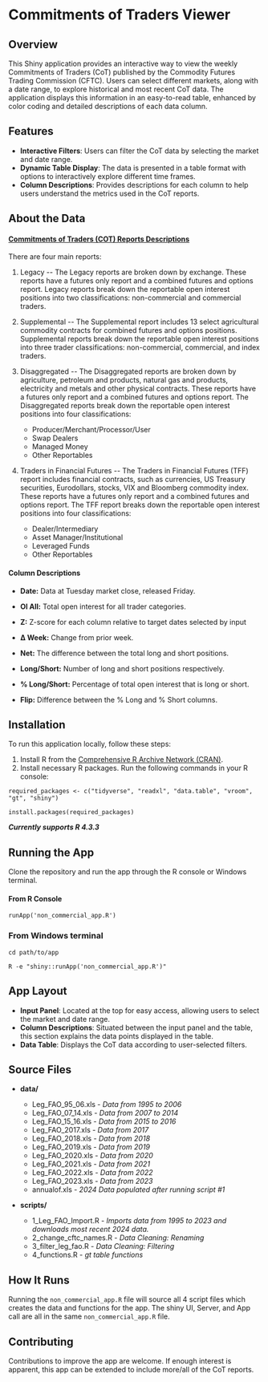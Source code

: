 # Commitments of Traders Viewer

## Overview
This Shiny application provides an interactive way to view the weekly Commitments of Traders (CoT) published by the Commodity Futures Trading Commission (CFTC). Users can select different markets, along with a date range, to explore historical and most recent CoT data. The application displays this information in an easy-to-read table, enhanced by color coding and detailed descriptions of each data column.


## Features
- **Interactive Filters**: Users can filter the CoT data by selecting the market and date range.
- **Dynamic Table Display**: The data is presented in a table format with options to interactively explore different time frames.
- **Column Descriptions**: Provides descriptions for each column to help users understand the metrics used in the CoT reports.


## About the Data

#### [**Commitments of Traders (COT) Reports Descriptions**](https://www.cftc.gov/MarketReports/CommitmentsofTraders/index.htm)

There are four main reports:

1. Legacy -- The Legacy reports are broken down by exchange. These reports have a futures only report and a combined futures and options report. Legacy reports break down the reportable open interest positions into two classifications: non-commercial and commercial traders.

2. Supplemental -- The Supplemental report includes 13 select agricultural commodity contracts for combined futures and options positions. Supplemental reports break down the reportable open interest positions into three trader classifications: non-commercial, commercial, and index traders.

3. Disaggregated -- The Disaggregated reports are broken down by agriculture, petroleum and products, natural gas and products, electricity and metals and other physical contracts. These reports have a futures only report and a combined futures and options report. The Disaggregated reports break down the reportable open interest positions into four classifications:
   
    * Producer/Merchant/Processor/User
    * Swap Dealers
    * Managed Money
    * Other Reportables
    
4. Traders in Financial Futures -- The Traders in Financial Futures (TFF) report includes financial contracts, such as currencies, US Treasury securities, Eurodollars, stocks, VIX and Bloomberg commodity index. These reports have a futures only report and a combined futures and options report. The TFF report breaks down the reportable open interest positions into four classifications:
   
    * Dealer/Intermediary
    * Asset Manager/Institutional
    * Leveraged Funds
    * Other Reportables

    
#### Column Descriptions

* **Date:** Data at Tuesday market close, released Friday.

* **OI All:** Total open interest for all trader categories.

* **Z:** Z-score for each column relative to target dates selected by input

* **Δ Week:** Change from prior week.

* **Net:** The difference between the total long and short positions.

* **Long/Short:** Number of long and short positions respectively.

* **% Long/Short:** Percentage of total open interest that is long or short.

* **Flip:** Difference between the % Long and % Short columns.


## Installation
To run this application locally, follow these steps:

1. Install R from the [Comprehensive R Archive Network (CRAN)](https://cran.r-project.org).
2. Install necessary R packages. Run the following commands in your R console:

```
required_packages <- c("tidyverse", "readxl", "data.table", "vroom", "gt", "shiny")

install.packages(required_packages)
```

***Currently supports R 4.3.3***

## Running the App

Clone the repository and run the app through the R console or Windows terminal.


#### From R Console

```
runApp('non_commercial_app.R')
```


### From Windows terminal

```
cd path/to/app

R -e "shiny::runApp('non_commercial_app.R')"
```


## App Layout

- **Input Panel**: Located at the top for easy access, allowing users to select the market and date range.
- **Column Descriptions**: Situated between the input panel and the table, this section explains the data points displayed in the table.
- **Data Table**: Displays the CoT data according to user-selected filters.


## Source Files

* **data/**
  * Leg_FAO_95_06.xls - *Data from 1995 to 2006*
  * Leg_FAO_07_14.xls - *Data from 2007 to 2014*
  * Leg_FAO_15_16.xls - *Data from 2015 to 2016*
  * Leg_FAO_2017.xls - *Data from 2017*
  * Leg_FAO_2018.xls - *Data from 2018*
  * Leg_FAO_2019.xls - *Data from 2019*
  * Leg_FAO_2020.xls - *Data from 2020*
  * Leg_FAO_2021.xls - *Data from 2021*
  * Leg_FAO_2022.xls - *Data from 2022*
  * Leg_FAO_2023.xls - *Data from 2023*
  * annualof.xls - *2024 Data populated after running script #1*
  
  
* **scripts/**
  * 1_Leg_FAO_Import.R - *Imports data from 1995 to 2023 and downloads most recent 2024 data.*
  * 2_change_cftc_names.R - *Data Cleaning: Renaming*
  * 3_filter_leg_fao.R - *Data Cleaning: Filtering*
  * 4_functions.R - *gt table functions*


## How It Runs

Running the `non_commercial_app.R` file will source all 4 script files which creates the data and functions for the app. The shiny UI, Server, and App call are all in the same `non_commercial_app.R` file. 


## Contributing
Contributions to improve the app are welcome. If enough interest is apparent, this app can be extended to include more/all of the CoT reports.

